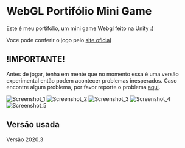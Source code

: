 # WebGL Portifólio Mini Game

Este é meu portifólio, um mini game Webgl feito na Unity :)

Voce pode conferir o jogo pelo [site oficial](https://rlucasgamedev.tech)

## !IMPORTANTE!

Antes de jogar, tenha em mente que no momento essa é uma versão experimental então podem acontecer problemas inesperados.
Caso encontre algum problema, por favor reporte o problema [aqui](https://github.com/RuanLucasGD/Portifolio-Mini-Game/issues).

![Screenshot_1](https://user-images.githubusercontent.com/79365912/228325292-342a0bbf-8f74-449d-afdd-b7bb3bf7e3cd.jpg)
![Screenshot_2](https://user-images.githubusercontent.com/79365912/228326425-9c35e67d-af7d-4b3d-9b39-c25f41dca603.jpg)
![Screenshot_3](https://user-images.githubusercontent.com/79365912/228326434-ba637dc8-76ff-418c-998e-a02d7f4992c7.jpg)
![Screenshot_4](https://user-images.githubusercontent.com/79365912/228326438-92801c3a-3c62-4b22-a29d-29a15d711183.jpg)
![Screenshot_5](https://user-images.githubusercontent.com/79365912/228326442-f5780d7b-3b6a-4aa4-9629-46ad5fac9c09.jpg)

## Versão usada
Versão 2020.3
